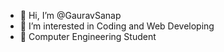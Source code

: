 - 👋 Hi, I’m @GauravSanap
- 👀 I’m interested in Coding and Web Developing
- 🌱 Computer Engineering Student


<!---
GauravSanap/GauravSanap is a ✨ special ✨ repository because its `README.md` (this file) appears on your GitHub profile.
You can click the Preview link to take a look at your changes.
--->
